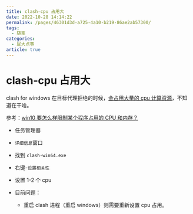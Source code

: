 ```yaml
---
title: clash-cpu 占用大
date: 2022-10-28 14:14:22
permalink: /pages/46301d3d-a725-4a10-b219-86ae2ab57300/
tags:
  - 随笔
categories:
  - 屁大点事
article: true
---
```


# clash-cpu 占用大

clash for windows 在目标代理拒绝的时候，[会占用大量的 cpu 计算资源](https://github.com/Fndroid/clash_for_windows_pkg/issues/3501)，不知道在干啥。

参考：[win10 要怎么样限制某个程序占用的 CPU 和内存？](https://www.zhihu.com/question/274111596)

- 任务管理器
- `详细信息`窗口
- 找到 `clash-win64.exe`
- 右键-`设置相关性`
- 设置 1-2 个 cpu

- 目前问题：
  - 重启 clash 进程（重启 windows）则需要重新设置 cpu 占用。

